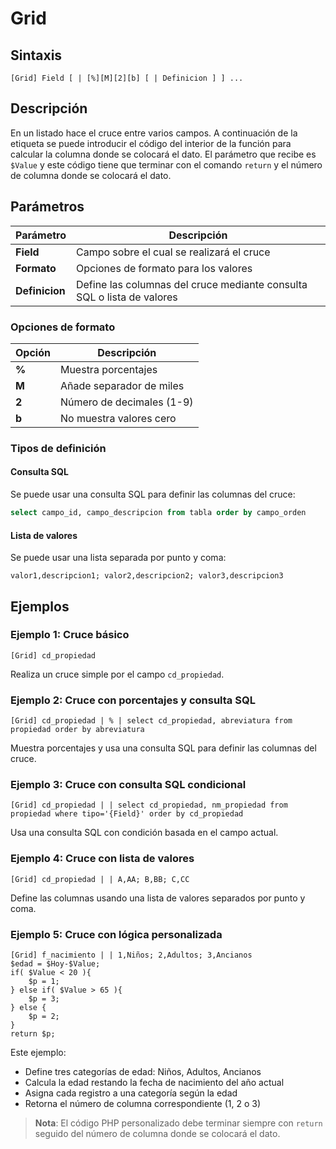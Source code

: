 # Grid

## Sintaxis

```
[Grid] Field [ | [%][M][2][b] [ | Definicion ] ] ...
```

## Descripción

En un listado hace el cruce entre varios campos. A continuación de la etiqueta se puede introducir el código del interior de la función para calcular la columna donde se colocará el dato. El parámetro que recibe es `$Value` y este código tiene que terminar con el comando `return` y el número de columna donde se colocará el dato.

## Parámetros

| Parámetro | Descripción |
|-----------|-------------|
| **Field** | Campo sobre el cual se realizará el cruce |
| **Formato** | Opciones de formato para los valores |
| **Definicion** | Define las columnas del cruce mediante consulta SQL o lista de valores |

### Opciones de formato

| Opción | Descripción |
|--------|-------------|
| **%** | Muestra porcentajes |
| **M** | Añade separador de miles |
| **2** | Número de decimales (1-9) |
| **b** | No muestra valores cero |

### Tipos de definición

#### Consulta SQL
Se puede usar una consulta SQL para definir las columnas del cruce:
```sql
select campo_id, campo_descripcion from tabla order by campo_orden
```

#### Lista de valores
Se puede usar una lista separada por punto y coma:
```
valor1,descripcion1; valor2,descripcion2; valor3,descripcion3
```

## Ejemplos

### Ejemplo 1: Cruce básico
```
[Grid] cd_propiedad
```
Realiza un cruce simple por el campo `cd_propiedad`.

### Ejemplo 2: Cruce con porcentajes y consulta SQL
```
[Grid] cd_propiedad | % | select cd_propiedad, abreviatura from propiedad order by abreviatura
```
Muestra porcentajes y usa una consulta SQL para definir las columnas del cruce.

### Ejemplo 3: Cruce con consulta SQL condicional
```
[Grid] cd_propiedad | | select cd_propiedad, nm_propiedad from propiedad where tipo='{Field}' order by cd_propiedad
```
Usa una consulta SQL con condición basada en el campo actual.

### Ejemplo 4: Cruce con lista de valores
```
[Grid] cd_propiedad | | A,AA; B,BB; C,CC
```
Define las columnas usando una lista de valores separados por punto y coma.

### Ejemplo 5: Cruce con lógica personalizada
```
[Grid] f_nacimiento | | 1,Niños; 2,Adultos; 3,Ancianos
$edad = $Hoy-$Value;
if( $Value < 20 ){
    $p = 1;
} else if( $Value > 65 ){
    $p = 3;
} else {
    $p = 2;
}
return $p;
```

Este ejemplo:
- Define tres categorías de edad: Niños, Adultos, Ancianos
- Calcula la edad restando la fecha de nacimiento del año actual
- Asigna cada registro a una categoría según la edad
- Retorna el número de columna correspondiente (1, 2 o 3)

> **Nota**: El código PHP personalizado debe terminar siempre con `return` seguido del número de columna donde se colocará el dato.